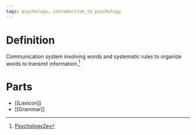 ```yaml
---
tags: psychology, introduction_to_psychology
---
```


# Definition

Communication system involving words and systematic rules to organize words to transmit information.[^1]

# Parts
- [[Lexicon]]
- [[Grammar]]

[^1]: [Psychology2e](zotero://open-pdf/library/items/SSTBV7L5?page=230)